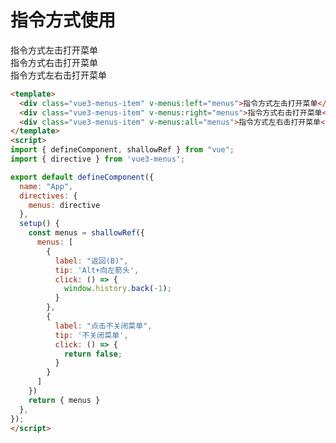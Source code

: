 # 指令方式使用

<div class="vue3-menus-item" @click="rightClick">指令方式左击打开菜单</div>
<div class="vue3-menus-item" @contextmenu="rightClick">指令方式右击打开菜单</div>
<div class="vue3-menus-item" @click="rightClick" @contextmenu="rightClick">指令方式左右击打开菜单</div>

<script>
import { defineComponent, shallowRef } from "vue";
import { menusEvent } from "vue3-menus";
import { base } from "@js/vue3-menus";

export default defineComponent({
  name: "App",
  setup() {
    const menus = shallowRef({
      menus: base
    })
    function rightClick(event) {
      menusEvent(event, menus.value);
      event.preventDefault();
    }
    return { rightClick }
  },
});
</script>

```html
<template>
  <div class="vue3-menus-item" v-menus:left="menus">指令方式左击打开菜单</div>
  <div class="vue3-menus-item" v-menus:right="menus">指令方式右击打开菜单</div>
  <div class="vue3-menus-item" v-menus:all="menus">指令方式左右击打开菜单</div>
</template>
<script>
import { defineComponent, shallowRef } from "vue";
import { directive } from 'vue3-menus';

export default defineComponent({
  name: "App",
  directives: {
    menus: directive
  },
  setup() {
    const menus = shallowRef({
      menus: [
        {
          label: "返回(B)",
          tip: 'Alt+向左箭头',
          click: () => {
            window.history.back(-1);
          }
        },
        {
          label: "点击不关闭菜单",
          tip: '不关闭菜单',
          click: () => {
            return false;
          }
        }
      ]
    })
    return { menus }
  },
});
</script>
```
